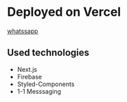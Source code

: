 # Deployed on Vercel

[whatssapp](https://whatsapp-clone-five-rho.vercel.app/)

## Used technologies

- Next.js
- Firebase 
- Styled-Components
- 1-1 Messsaging
